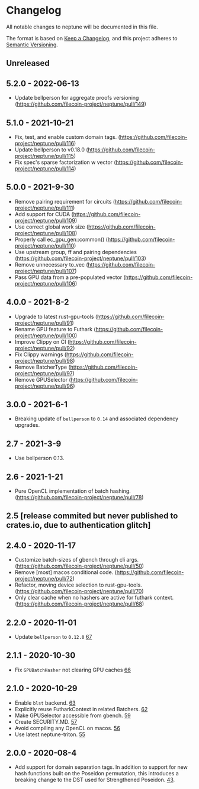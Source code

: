# Changelog

All notable changes to neptune will be documented in this file.

The format is based on [Keep a Changelog](https://keepachangelog.com/en/1.0.0/),
and this project adheres to [Semantic Versioning](https://book.async.rs/overview/stability-guarantees.html).

## Unreleased

## 5.2.0 - 2022-06-13
- Update bellperson for aggregate proofs versioning (https://github.com/filecoin-project/neptune/pull/149)

## 5.1.0 - 2021-10-21
- Fix, test, and enable custom domain tags. (https://github.com/filecoin-project/neptune/pull/116)
- Update bellperson to v0.18.0 (https://github.com/filecoin-project/neptune/pull/115)
- Fix spec's sparse factorization w vector (https://github.com/filecoin-project/neptune/pull/114)

## 5.0.0 - 2021-9-30

- Remove pairing requirement for circuits (https://github.com/filecoin-project/neptune/pull/111)
- Add support for CUDA (https://github.com/filecoin-project/neptune/pull/109)
- Use correct global work size (https://github.com/filecoin-project/neptune/pull/108)
- Properly call ec_gpu_gen::common() (https://github.com/filecoin-project/neptune/pull/110)
- Use upstream group, ff and pairing dependencies (https://github.com/filecoin-project/neptune/pull/103)
- Remove unnecessary to_vec (https://github.com/filecoin-project/neptune/pull/107)
- Pass GPU data from a pre-populated vector (https://github.com/filecoin-project/neptune/pull/106)

## 4.0.0 - 2021-8-2
- Upgrade to latest rust-gpu-tools (https://github.com/filecoin-project/neptune/pull/91)
- Rename GPU feature to Futhark (https://github.com/filecoin-project/neptune/pull/100)
- Improve Clippy on CI (https://github.com/filecoin-project/neptune/pull/92)
- Fix Clippy warnings (https://github.com/filecoin-project/neptune/pull/98)
- Remove BatcherType (https://github.com/filecoin-project/neptune/pull/97)
- Remove GPUSelector (https://github.com/filecoin-project/neptune/pull/96)

## 3.0.0 - 2021-6-1
- Breaking update of `bellperson` to `0.14` and associated dependency upgrades.

## 2.7 - 2021-3-9
- Use bellperson 0.13.

## 2.6 - 2021-1-21
- Pure OpenCL implementation of batch hashing. (https://github.com/filecoin-project/neptune/pull/78)

## 2.5 [release commited but never published to crates.io, due to authentication glitch]

## 2.4.0 - 2020-11-17

- Customize batch-sizes of gbench through cli args. (https://github.com/filecoin-project/neptune/pull/50)
- Remove [most] macos conditional code. (https://github.com/filecoin-project/neptune/pull/72)
- Refactor, moving device selection to rust-gpu-tools. (https://github.com/filecoin-project/neptune/pull/70)
- Only clear cache when no hashers are active for futhark context. (https://github.com/filecoin-project/neptune/pull/68)

## 2.2.0 - 2020-11-01

- Update `bellperson` to `0.12.0`
  [67](https://github.com/filecoin-project/neptune/pull/67)

## 2.1.1 - 2020-10-30

- Fix `GPUBatchHasher` not clearing GPU caches
  [66](https://github.com/filecoin-project/neptune/pull/66)

## 2.1.0 - 2020-10-29

- Enable `blst` backend.
  [63](https://github.com/filecoin-project/neptune/pull/63)
- Explicitly reuse FutharkContext in related Batchers.
  [62](https://github.com/filecoin-project/neptune/pull/62)
- Make GPUSelector accessible from gbench.
  [59](https://github.com/filecoin-project/neptune/pull/59)
- Create SECURITY.MD.
  [57](https://github.com/filecoin-project/neptune/pull/57)
- Avoid compiling any OpenCL on macos.
  [56](https://github.com/filecoin-project/neptune/pull/56)
- Use latest neptune-triton.
  [55](https://github.com/filecoin-project/neptune/pull/55)

## 2.0.0 - 2020-08-4

- Add support for domain separation tags. In addition to support for new hash functions built on the Poseidon permutation,
  this introduces a breaking change to the DST used for Strengthened Poseidon.
  [43](https://github.com/filecoin-project/neptune/pull/43).

